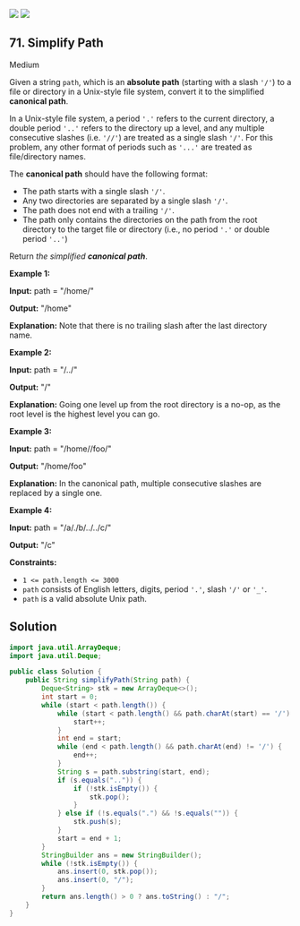 [![](https://img.shields.io/github/stars/javadev/LeetCode-in-Java?label=Stars&style=flat-square)](https://github.com/javadev/LeetCode-in-Java)
[![](https://img.shields.io/github/forks/javadev/LeetCode-in-Java?label=Fork%20me%20on%20GitHub%20&style=flat-square)](https://github.com/javadev/LeetCode-in-Java/fork)

## 71\. Simplify Path

Medium

Given a string `path`, which is an **absolute path** (starting with a slash `'/'`) to a file or directory in a Unix-style file system, convert it to the simplified **canonical path**.

In a Unix-style file system, a period `'.'` refers to the current directory, a double period `'..'` refers to the directory up a level, and any multiple consecutive slashes (i.e. `'//'`) are treated as a single slash `'/'`. For this problem, any other format of periods such as `'...'` are treated as file/directory names.

The **canonical path** should have the following format:

*   The path starts with a single slash `'/'`.
*   Any two directories are separated by a single slash `'/'`.
*   The path does not end with a trailing `'/'`.
*   The path only contains the directories on the path from the root directory to the target file or directory (i.e., no period `'.'` or double period `'..'`)

Return _the simplified **canonical path**_.

**Example 1:**

**Input:** path = "/home/"

**Output:** "/home"

**Explanation:** Note that there is no trailing slash after the last directory name. 

**Example 2:**

**Input:** path = "/../"

**Output:** "/"

**Explanation:** Going one level up from the root directory is a no-op, as the root level is the highest level you can go. 

**Example 3:**

**Input:** path = "/home//foo/"

**Output:** "/home/foo"

**Explanation:** In the canonical path, multiple consecutive slashes are replaced by a single one. 

**Example 4:**

**Input:** path = "/a/./b/../../c/"

**Output:** "/c" 

**Constraints:**

*   `1 <= path.length <= 3000`
*   `path` consists of English letters, digits, period `'.'`, slash `'/'` or `'_'`.
*   `path` is a valid absolute Unix path.

## Solution

```java
import java.util.ArrayDeque;
import java.util.Deque;

public class Solution {
    public String simplifyPath(String path) {
        Deque<String> stk = new ArrayDeque<>();
        int start = 0;
        while (start < path.length()) {
            while (start < path.length() && path.charAt(start) == '/') {
                start++;
            }
            int end = start;
            while (end < path.length() && path.charAt(end) != '/') {
                end++;
            }
            String s = path.substring(start, end);
            if (s.equals("..")) {
                if (!stk.isEmpty()) {
                    stk.pop();
                }
            } else if (!s.equals(".") && !s.equals("")) {
                stk.push(s);
            }
            start = end + 1;
        }
        StringBuilder ans = new StringBuilder();
        while (!stk.isEmpty()) {
            ans.insert(0, stk.pop());
            ans.insert(0, "/");
        }
        return ans.length() > 0 ? ans.toString() : "/";
    }
}
```